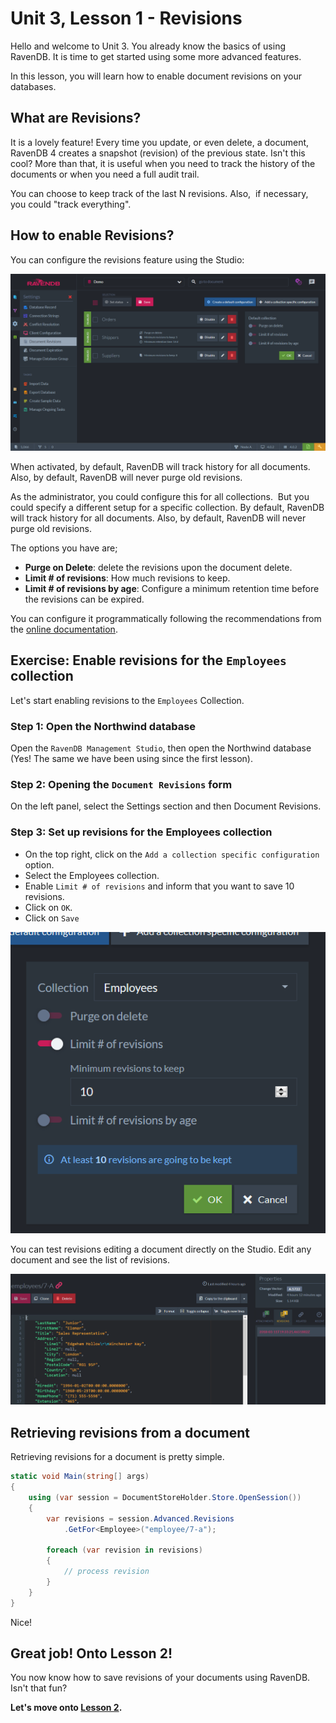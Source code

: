 # Unit 3, Lesson 1 - Revisions

Hello and welcome to Unit 3\. You already know the basics of using RavenDB. It is time to get started using some more advanced features.

In this lesson, you will learn how to enable document revisions on your databases.

## What are Revisions?

It is a lovely feature! Every time you update, or even delete, a document, RavenDB 4 creates a snapshot (revision) of the previous state. Isn't this cool? More than that, it is useful when you need to track the history of the documents or when you need a full audit trail. 

You can choose to keep track of the last N revisions. Also,  if necessary, you could "track everything".

## How to enable Revisions?

You can configure the revisions feature using the Studio: 

![](media/enabling_revisions.png)

When activated, by default, RavenDB will track history for all documents. Also, by default, RavenDB will never purge old revisions. 

As the administrator, you could configure this for all collections.  But you could specify a different setup for a specific collection. By default, RavenDB will track history for all documents. Also, by default, RavenDB will never purge old revisions.

The options you have are;

*   **Purge on Delete**: delete the revisions upon the document delete.
*   **Limit # of revisions**: How much revisions to keep.
*   **Limit # of revisions by age**: Configure a minimum retention time before the revisions can be expired.

You can configure it programmatically following the recommendations from the [online documentation](https://ravendb.net/docs/article-page/4.0/Csharp/server/revisions).

## Exercise: Enable revisions for the `Employees` collection

Let's start enabling revisions to the `Employees` Collection.

### Step 1: Open the Northwind database 
Open the `RavenDB Management Studio`, then open the Northwind database (Yes! The same we have been using since the first lesson).

### Step 2: Opening the `Document Revisions` form
On the left panel, select the Settings section and then Document Revisions.

### Step 3: Set up revisions for the Employees collection

* On the top right, click on the `Add a collection specific configuration` option. 
* Select the Employees collection.
* Enable `Limit # of revisions` and inform that you want to save 10 revisions.
* Click on `OK`.
* Click on `Save`

![](media/j3j2jdk3ksdk2kfdk2kk23v23.PNG)

You can test revisions editing a document directly on the Studio. Edit any document and see the list of revisions.

![](media/revisions.png)

## Retrieving revisions from a document

Retrieving revisions for a document is pretty simple.

```csharp
static void Main(string[] args)
{
    using (var session = DocumentStoreHolder.Store.OpenSession())
    {
        var revisions = session.Advanced.Revisions
            .GetFor<Employee>("employee/7-a");

        foreach (var revision in revisions)
        {
            // process revision
        }
    }
}
```

Nice!

## Great job! Onto Lesson 2!

You now know how to save revisions of your documents using RavenDB. Isn't that fun?

**Let's move onto [Lesson 2](../lesson2/README.md).**
